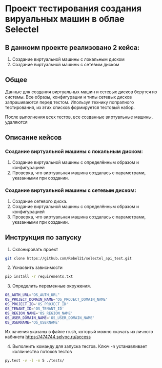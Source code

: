 # Проект тестирования создания вируальных машин в облае Selectel

## В данноим проекте реализовано 2 кейса:
1. Cоздание виртуальной машины с локальным диском
2. Cоздание виртуальной машины с сетевым диском

## Общее
Данные для создания виртуальных машин и сетевых дисков берутся из системы. Все образы, конфигурации и типы сетевых дисков запрашиваются перед тестом. Ипользуя технику попрапного тестирования, из этих списков формируется тестовый набор. 

После выполнения всех тестов, все созданные виртуальные машины, удаляются

## Описание кейсов
### Cоздание виртуальной машины с локальным диском:
1. Создание виртуальной машины с определённым образом и конфигурацией
2. Проверка, что виртуальная машина создалась с параметрами, указанными при создании.

### Cоздание виртуальной машины с сетевым диском:
1. Создание сетевого диска.
2. Создание виртуальной машины с определённым образом и конфигурацией
3. Проверка, что виртуальная машина создалась с параметрами, указанными при создании.

## Инструкция по запуску

1. Склонировать проект
```sh
git clone https://github.com/Rebel21/selectel_api_test.git
```
2. Уснаовить зависимости
```sh
pip install -r requirements.txt
```
3. Определить переменные окружения. 
```sh
OS_AUTH_URL="OS_AUTH_URL"
OS_PROJECT_DOMAIN_NAME='OS_PROJECT_DOMAIN_NAME'
OS_PROJECT_ID='OS_PROJECT_ID'
OS_TENANT_ID='OS_TENANT_ID'
OS_REGION_NAME='OS_REGION_NAME'
OS_USER_DOMAIN_NAME='OS_USER_DOMAIN_NAME'
OS_USERNAME='OS_USERNAME'
```
Их зачения указаны в файле rc.sh, который можно скачать из личного кабинета https://474744.selvpc.ru/access

4. Выполнить команду для запуска тестов. Ключ -n устанавливает колличество потоков тестов
```sh
py.test -v -l -n 5 ./tests/
```